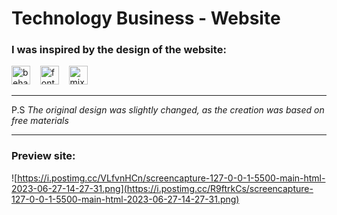 # Technology Business - Website

### I was inspired by the design of the website:
[<img src="https://cdn.simpleicons.org/behance/0059FF" alt="behance" style="width:30px; height:30px;">](https://www.behance.net/gallery/168164993/Technology-Business-Website)&nbsp;&nbsp;&nbsp;&nbsp;[<img src="https://cdn.simpleicons.org/fontawesome" alt="fontawesome" style="width:30px; height:30px;">](https://fontawesome.com/search?m=free&o=r)&nbsp;&nbsp;&nbsp;&nbsp;[<img src="https://assets.mixkit.co/build/favicons/apple-icon-72x72-65d8de4120b737fcccf4be0dd5e3604c7d0aa062eeb594876e4aac1f3aaf22a6.png" rel="icon" type="image/png" alt="mixkit" style="width:30px; height:30px;">](https://mixkit.co/free-vertical-videos/?page=4)

***
P.S _The original design was slightly changed, as the creation was based on free materials_
***

### Preview site:

![https://i.postimg.cc/VLfvnHCn/screencapture-127-0-0-1-5500-main-html-2023-06-27-14-27-31.png](https://i.postimg.cc/R9ftrkCs/screencapture-127-0-0-1-5500-main-html-2023-06-27-14-27-31.png)
